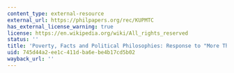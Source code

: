 ```yaml
---
content_type: external-resource
external_url: https://philpapers.org/rec/KUPMTC
has_external_license_warning: true
license: https://en.wikipedia.org/wiki/All_rights_reserved
status: ''
title: 'Poverty, Facts and Political Philosophies: Response to "More Than Charity"'
uid: 745d44a2-ee1c-411d-ba6e-be4b17cd5b02
wayback_url: ''
---
```

